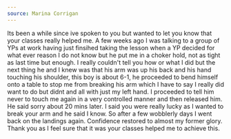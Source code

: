 ```yaml
---
source: Marina Corrigan
---
```

Its been a while since ive spoken to you but wanted to let you know that your classes really helped me. A few weeks ago I was talking to a group of YPs at work having just finsihed taking the lesson when a YP decided for what ever reason I do not know but he put me in a choker hold, not as tight as last time but enough. I really couldn't tell you how or what I did but the next thing he and I knew was that his arm was up his back and his hand touching his shoulder, this boy is about 6-1, he proceeded to bend himself onto a table to stop me from breaking his arm which I have to say I really did want to do but didnt and all with just my left hand. I proceeded to tell him never to touch me again in a very controlled manner and then released him. He said sorry about 20 mins later. I said you were really lucky as I wanted to break your arm and he said I know. So after a few wobblerly days I went back on the landings again. Confidence restored to almost my former glory. Thank you as I feel sure that it was your classes helped me to achieve this.
